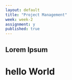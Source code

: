 ```yaml
---
layout: default
title: "Project Management"
week: week-2
assignment: y
published: true
---
```


## Lorem Ipsum
# hello World